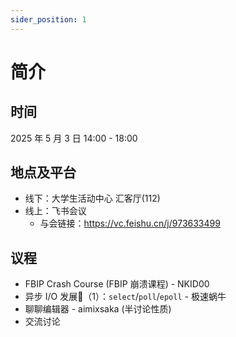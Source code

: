 ```yaml
---
sider_position: 1
---
```


# 简介

## 时间

2025 年 5 月 3 日 14:00 - 18:00

## 地点及平台

- 线下：大学生活动中心 汇客厅(112)
- 线上：飞书会议
  - 与会链接：https://vc.feishu.cn/j/973633499

## 议程

- FBIP Crash Course (FBIP 崩溃课程) - NKID00
- 异步 I/O 发展💩（1）：`select`/`poll`/`epoll` - 极速蜗牛
- 聊聊编辑器 - aimixsaka (半讨论性质)
- 交流讨论